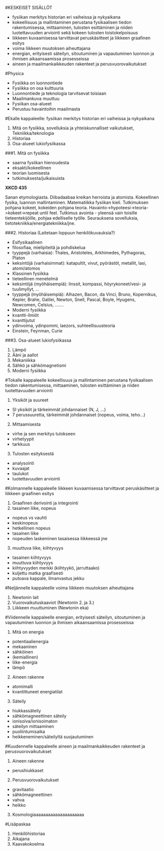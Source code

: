 #KESKEISET SISÄLLÖT

* fysiikan merkitys historian eri vaiheissa ja nykyaikana
* kokeellisuus ja mallintaminen perustana fysikaalisen tiedon rakentumisessa, mittaaminen, tulosten esittäminen ja niiden luotettavuuden arviointi sekä kokeen tulosten toistokelpoisuus
* liikkeen kuvaamisessa tarvittavat peruskäsitteet ja liikkeen graafinen esitys
* voima liikkeen muutoksen aiheuttajana
* energian, erityisesti säteilyn, sitoutuminen ja vapautuminen luonnon ja ihmisen aikaansaamissa prosesseissa
* aineen ja maailmankaikkeuden rakenteet ja perusvuorovaikutukset





#Physica

* Fysiikka on luonnontiede
* Fysiikka on osa kulttuuria
* Luonnontiede ja teknologia tarvitsevat toisiaan
* Maailmankuva muuttuu
* Fysiikan osa-alueet
* Perustuu havaintoihin maailmasta


#Ekalle kappaleelle:
fysiikan merkitys historian eri vaiheissa ja nykyaikana

1. Mitä on fysiikka, sovelluksia ja yhteiskunnalliset vaikutukset, Tekniikka/teknologia
4. Historiaa
5. Osa-alueet lukiofysiikassa


###1. Mitä on fysiikka

* saarna fysiikan hienoudesta
* eksakti/kokeellinen 
* teorian luomisesta
* tutkimuksesta/julkaisuista

**XKCD 435**

Sanan etymologiasta. Diibadaabaa kreikan herroista ja atomista. Kokeellinen fysika, luannon mallintaminen. Matematiikka fysiikan kieli. Tutkimuksen pohjana kokeet, kokeiden pohjana teoria. Havainto->hypoteesi->teoria->kokeet->repeat until feel. Tutkimus avointa - yleensä vain toisille tieteentekijöille, pohjaa edelliselle työlle. Seurauksena sovelluksia, tietotekniikka/energiatekniikka/jne.

###2. Historiaa
(Laitetaan loppuun henkilökuvauksia?)

* Esifysikaalinen
 * filosofiaa, mielipiteitä ja pohdiskelua
 * tyyppejä (varhaisia): Thales, Aristoteles, Arkhimedes, Pythagoras, Platon
 * keksintöjä (varhaisimmat): katapultit, vivut, pyörästöt, metallit, lasi, atomi/atomos
* Klassinen fysiikka
 * tieteellinen menetelmä
 * keksintöjä (myöhäisempiä): linssit, kompassi, höyrykoneet/vesi- ja tuulimyllyt, ...
 * tyyppejä (myöhäisempiä): Alhazen, Bacon, da Vinci, Bruno, Kopernikus, Kepler, Brahe, Galilei, Newton, Snell, Pascal, Boyle, Hyugens, Newcomen, Celsius, .......
* Moderni fysiikka
 * kvantti-ilmiöt
 * kvanttijutut
 * ydinvoima, ydinpommi, laezors, suhteellisuusteoria
 * Einstein, Feynman, Curie


###3. Osa-alueet lukiofysiikassa

1. Lämpö
2. Ääni ja aallot
3. Mekaniikka
4. Sähkö ja sähkömagnetismi
5. Moderni fysiikka


#Tokalle kappaleelle
kokeellisuus ja mallintaminen perustana fysikaalisen tiedon rakentumisessa, mittaaminen, tulosten esittäminen ja niiden luotettavuuden arviointi

1. Yksiköt ja suureet
 * SI yksiköt ja tärkeimmät johdannaiset (N, J, ...)
 * 7 perussuuretta, tärkeimmät johdannaiset (nopeus, voima, teho...)
2. Mittaamisesta
 * virhe ja sen merkitys tulokseen
 * virhetyypit
 * tarkkuus
3. Tulosten esityksestä
 * analysointi
 * kuvaajat
 * taulukot
 * luotettavuuden arviointi

#Kolmannelle kappaleelle
liikkeen kuvaamisessa tarvittavat peruskäsitteet ja liikkeen graafinen esitys

1. Graafinen derivointi ja integrointi
2. tasainen liike, nopeus
 * nopeus vs vauhti
 * keskinopeus
 * hetkellinen nopeus
 * tasainen liike
  * nopeuden laskeminen tasaisessa liikkeessä jne
3. muuttuva liike, kiihtyvyys
 * tasainen kiihtyvyys
 * muuttuva kiihtyvyys
 * kiihtyvyyden merkki (kiihtyykö, jarruttaako)
 * kuljettu matka graafisesti
 * putoava kappale, ilmanvastus jekku


#Neljännelle kappaleelle
voima liikkeen muutoksen aiheuttajana

1. Newtonin lait
2. Vuorovaikutuskaaviot (Newtonin 2. ja 3.)
3. Liikkeen muuttuminen (Newtonin eka)

#Viidennelle kappaleelle
energian, erityisesti säteilyn, sitoutuminen ja vapautuminen luonnon ja ihmisen aikaansaamissa prosesseissa

1. Mitä on energia
 * potentiaalienergia
  * mekaaninen
  * sähköinen
  * (kemiallinen)
 * liike-energia
 * lämpö

2. Aineen rakenne
 * atomimalli
 * kvantittuneet energiatilat
3. Säteily
 * hiukkassäteily
 * sähkömagneettinen säteily
 * ionisoiva/ionisoimaton
 * säteilyn mittaaminen
  * puoliintumisaika
  * heikkeneminen/säteilyltä suojautuminen

#Kuudennelle kappaleelle
aineen ja maailmankaikkeuden rakenteet ja perusvuorovaikutukset

1. Aineen rakenne
 * perushiukkaset
2. Perusvuorovaikutukset
 * gravitaatio
 * sähkömagneettinen
 * vahva
 * heikko
3. Kosmologiaaaaaaaaaaaaaaaaaaaaa

#Lisäpaskaa
1. Henkilöhistoriaa
2. Aikajana
3. Kaavakokoelma
